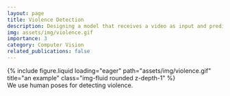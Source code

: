 ```yaml
---
layout: page
title: Violence Detection
description: Designing a model that receives a video as input and predicts the probability of violent actions.
img: assets/img/violence.gif
importance: 3
category: Computer Vision
related_publications: false
---
```


<div class="row">
    <div class="col-sm mt-3 mt-md-0">
        {% include figure.liquid loading="eager" path="assets/img/violence.gif" title="an example" class="img-fluid rounded z-depth-1" %}
    </div>
</div>
<div class="caption">
    We use human poses for detecting violence.
</div>
